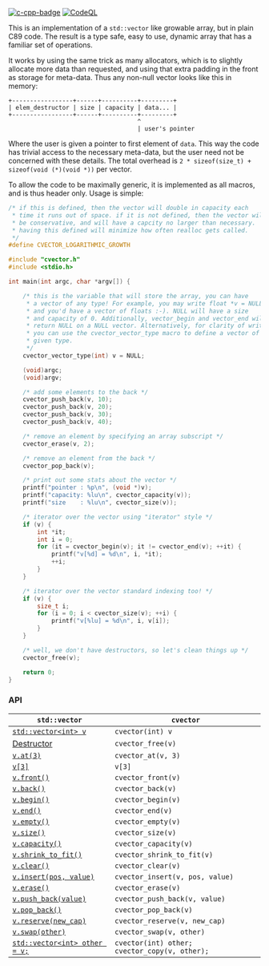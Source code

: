[![c-cpp-badge](https://github.com/eteran/c-vector/actions/workflows/cmake.yml/badge.svg)](https://github.com/eteran/c-vector/actions/workflows/cmake.yml)
[![CodeQL](https://github.com/eteran/c-vector/actions/workflows/codeql-analysis.yml/badge.svg?branch=master)](https://github.com/eteran/c-vector/actions/workflows/codeql-analysis.yml)

This is an implementation of a `std::vector` like growable array, but in plain
C89 code. The result is a type safe, easy to use, dynamic array that has a
familiar set of operations.

It works by using the same trick as many allocators, which is to slightly
allocate more data than requested, and using that extra padding in the front
as storage for meta-data. Thus any non-null vector looks like this in memory:

	+-----------------+------+----------+---------+
	| elem_destructor | size | capacity | data... |
	+-----------------+------+----------+---------+
	                                    ^
	                                    | user's pointer

Where the user is given a pointer to first element of `data`. This way the
code has trivial access to the necessary meta-data, but the user need not be
concerned with these details. The total overhead is
`2 * sizeof(size_t) + sizeof(void (*)(void *))` per vector.

To allow the code to be maximally generic, it is implemented as all macros, and
is thus header only. Usage is simple:
```c
/* if this is defined, then the vector will double in capacity each
 * time it runs out of space. if it is not defined, then the vector will
 * be conservative, and will have a capcity no larger than necessary.
 * having this defined will minimize how often realloc gets called.
 */
#define CVECTOR_LOGARITHMIC_GROWTH

#include "cvector.h"
#include <stdio.h>

int main(int argc, char *argv[]) {

	/* this is the variable that will store the array, you can have
	 * a vector of any type! For example, you may write float *v = NULL,
	 * and you'd have a vector of floats :-). NULL will have a size
	 * and capacity of 0. Additionally, vector_begin and vector_end will
	 * return NULL on a NULL vector. Alternatively, for clarity of writing
	 * you can use the cvector_vector_type macro to define a vector of a
	 * given type.
	 */
	cvector_vector_type(int) v = NULL;

	(void)argc;
	(void)argv;

	/* add some elements to the back */
	cvector_push_back(v, 10);
	cvector_push_back(v, 20);
	cvector_push_back(v, 30);
	cvector_push_back(v, 40);

	/* remove an element by specifying an array subscript */
	cvector_erase(v, 2);

	/* remove an element from the back */
	cvector_pop_back(v);

	/* print out some stats about the vector */
	printf("pointer : %p\n", (void *)v);
	printf("capacity: %lu\n", cvector_capacity(v));
	printf("size    : %lu\n", cvector_size(v));

	/* iterator over the vector using "iterator" style */
	if (v) {
		int *it;
		int i = 0;
		for (it = cvector_begin(v); it != cvector_end(v); ++it) {
			printf("v[%d] = %d\n", i, *it);
			++i;
		}
	}

	/* iterator over the vector standard indexing too! */
	if (v) {
		size_t i;
		for (i = 0; i < cvector_size(v); ++i) {
			printf("v[%lu] = %d\n", i, v[i]);
		}
	}

	/* well, we don't have destructors, so let's clean things up */
	cvector_free(v);

	return 0;
}

```

### API

| `std::vector` | `cvector` |
| ------------- | --------- |
| [`std::vector<int> v`](https://en.cppreference.com/w/cpp/container/vector/vector) | `cvector(int) v` |
| [Destructor](https://en.cppreference.com/w/cpp/container/vector/%7Evector) | `cvector_free(v)` |
| [`v.at(3)`](https://en.cppreference.com/w/cpp/container/vector/at) | `cvector_at(v, 3)` |
| [`v[3]`](https://en.cppreference.com/w/cpp/container/vector/operator_at) | `v[3]` |
| [`v.front()`](https://en.cppreference.com/w/cpp/container/vector/front) | `cvector_front(v)` |
| [`v.back()`](https://en.cppreference.com/w/cpp/container/vector/back) | `cvector_back(v)` |
| [`v.begin()`](https://en.cppreference.com/w/cpp/container/vector/begin) | `cvector_begin(v)` |
| [`v.end()`](https://en.cppreference.com/w/cpp/container/vector/begin) | `cvector_end(v)` |
| [`v.empty()`](https://en.cppreference.com/w/cpp/container/vector/empty) | `cvector_empty(v)` |
| [`v.size()`](https://en.cppreference.com/w/cpp/container/vector/size) | `cvector_size(v)` |
| [`v.capacity()`](https://en.cppreference.com/w/cpp/container/vector/capacity) | `cvector_capacity(v)` |
| [`v.shrink_to_fit()`](https://en.cppreference.com/w/cpp/container/vector/shrink_to_fit) | `cvector_shrink_to_fit(v)` |
| [`v.clear()`](https://en.cppreference.com/w/cpp/container/vector/clear) | `cvector_clear(v)` |
| [`v.insert(pos, value)`](https://en.cppreference.com/w/cpp/container/vector/insert) | `cvector_insert(v, pos, value)` |
| [`v.erase()`](https://en.cppreference.com/w/cpp/container/vector/erase) | `cvector_erase(v)` |
| [`v.push_back(value)`](https://en.cppreference.com/w/cpp/container/vector/push_back) | `cvector_push_back(v, value)` |
| [`v.pop_back()`](https://en.cppreference.com/w/cpp/container/vector/pop_back) | `cvector_pop_back(v)` |
| [`v.reserve(new_cap)`](https://en.cppreference.com/w/cpp/container/vector/reserve) | `cvector_reserve(v, new_cap)` |
| [`v.swap(other)`](https://en.cppreference.com/w/cpp/container/vector/swap) | `cvector_swap(v, other)` |
| [`std::vector<int> other = v;`](https://en.cppreference.com/w/cpp/named_req/CopyConstructible) | `cvector(int) other; cvector_copy(v, other);` |


